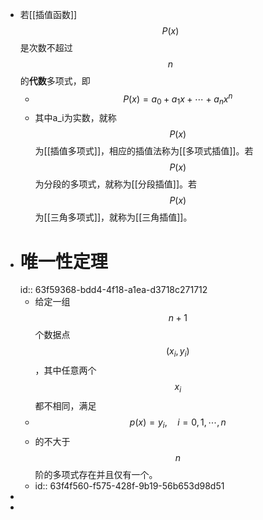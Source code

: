 - 若[[插值函数]]$$P(x)$$是次数不超过$$n$$的**代数**多项式，即
	- $$P(x)=a_0+a_1x+\cdots+a_nx^n$$
	- 其中a_i为实数，就称$$P(x)$$为[[插值多项式]]，相应的插值法称为[[多项式插值]]。若$$P(x)$$为分段的多项式，就称为[[分段插值]]。若$$P(x)$$为[[三角多项式]]，就称为[[三角插值]]。
- # 唯一性定理
  id:: 63f59368-bdd4-4f18-a1ea-d3718c271712
	- 给定一组$$n+1$$个数据点$$(x_i, y_i)$$，其中任意两个$$x_i$$都不相同，满足
	- $$p(x)=y_i, \quad i=0,1,\cdots, n$$
	- 的不大于$$n$$阶的多项式存在并且仅有一个。
	- id:: 63f4f560-f575-428f-9b19-56b653d98d51
-
-